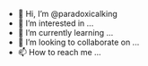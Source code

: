 - 👋 Hi, I’m @paradoxicalking
- 👀 I’m interested in ...
- 🌱 I’m currently learning ...
- 💞️ I’m looking to collaborate on ...
- 📫 How to reach me ...

<!---
paradoxicalking/paradoxicalking is a ✨ special ✨ repository because its `README.md` (this file) appears on your GitHub profile.
You can click the Preview link to take a look at your changes.
--->
